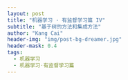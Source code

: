 ```yaml
---
layout: post
title: "机器学习 · 有监督学习篇 IV"
subtitle: "基于树的方法和集成方法"
author: "Kang Cai"
header-img: "img/post-bg-dreamer.jpg"
header-mask: 0.4
tags:
  - 机器学习
  - 机器学习·有监督学习篇
---
```

